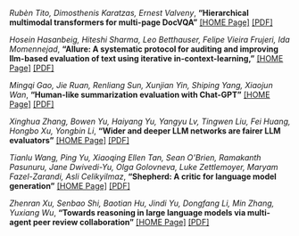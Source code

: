 *Rubèn Tito, Dimosthenis Karatzas, Ernest Valveny*, **“Hierarchical multimodal transformers for multi-page DocVQA”** [[HOME Page]](https://arxiv.org/abs/2212.05935) [[PDF]](https://arxiv.org/abs/2212.05935)



*Hosein Hasanbeig, Hiteshi Sharma, Leo Betthauser, Felipe Vieira Frujeri, Ida Momennejad*, **“Allure: A systematic protocol for auditing and improving llm-based evaluation of text using iterative in-context-learning,”** [[HOME Page]](https://arxiv.org/abs/2309.13701) [[PDF]](https://arxiv.org/pdf/2309.13701)



*Mingqi Gao, Jie Ruan, Renliang Sun, Xunjian Yin, Shiping Yang, Xiaojun Wan*, **“Human-like summarization evaluation with Chat-GPT”** [[HOME Page]](https://arxiv.org/abs/2304.02554) [[PDF]](https://arxiv.org/pdf/2304.02554)



*Xinghua Zhang, Bowen Yu, Haiyang Yu, Yangyu Lv, Tingwen Liu, Fei Huang, Hongbo Xu, Yongbin Li*, **“Wider and deeper LLM networks are fairer LLM evaluators”** [[HOME Page]](https://arxiv.org/abs/2308.01862) [[PDF]](https://arxiv.org/pdf/2308.01862)



*Tianlu Wang, Ping Yu, Xiaoqing Ellen Tan, Sean O'Brien, Ramakanth Pasunuru, Jane Dwivedi-Yu, Olga Golovneva, Luke Zettlemoyer, Maryam Fazel-Zarandi, Asli Celikyilmaz*, **“Shepherd: A critic for language model generation”** [[HOME Page]](https://arxiv.org/abs/2308.04592) [[PDF]](https://arxiv.org/pdf/2308.04592)



*Zhenran Xu, Senbao Shi, Baotian Hu, Jindi Yu, Dongfang Li, Min Zhang, Yuxiang Wu*, **“Towards reasoning in large language models via multi-agent peer review collaboration”** [[HOME Page]](https://arxiv.org/abs/2311.08152) [[PDF]](https://arxiv.org/pdf/2311.08152)

